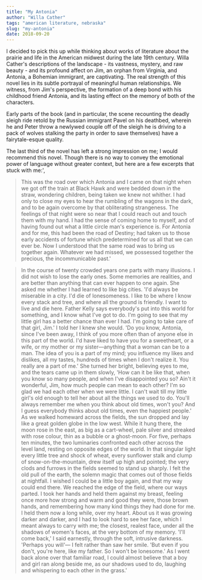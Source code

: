 ```yaml
---
title: "My Antonia"
author: "Willa Cather"
tags: "american literature, nebraska"
slug: "my-antonia"
date: 2018-09-20
---
```


I decided to pick this up while thinking about works of literature
about the prairie and life in the American midwest during the late 19th
century. Willa Cather's descriptions of the landscape - its vastness,
mystery, and raw beauty - and its profound affect on Jim, an orphan from
Virginia, and Antonia, a Bohemian immigrant, are captivating.
The real strength of this novel lies in its subtle portrayal of meaningful
human relationships. We witness, from Jim's perspective, the formation of a
deep bond with his childhood friend Antonia, and its lasting effect on the memory
of both of the characters. 

Early parts of the book (and in particular, the scene recounting the deadly sleigh 
ride retold by the Russian immigrant Pavel on his deathbed, wherein he and Peter 
throw a newlywed couple off of the sleigh he is driving to a pack of wolves stalking 
the party in order to save themselves) have a fairytale-esque quality.

The last third of the novel has left a strong impression on me; I would
recommend this novel. Though there is no way to convey the emotional power of
language without greater context, but here are a few excerpts that stuck with me:',

> This was the road over which Antonia and I came on that night when we got
off the train at Black Hawk and were bedded down in the straw, wondering children,
being taken we knew not whither. I had only to close my eyes to hear the rumbling
of the wagons in the dark, and to be again overcome by that obliterating strangeness.
The feelings of that night were so near that I could reach out and touch them with
my hand. I had the sense of coming home to myself, and of having found out what a
little circle man's experience is. For Antonia and for me, this had been the road of
Destiny; had taken us to those early accidents of fortune which predetermined for
us all that we can ever be. Now I understood that the same road was to bring us
together again. Whatever we had missed, we possessed together the precious, the
incommunicable past.'

> In the course of twenty crowded years one parts with many illusions.
I did not wish to lose the early ones. Some memories are realities, and are
better than anything that can ever happen to one again. She asked me whether I
had learned to like big cities. 'I'd always be miserable in a city. I'd die of
lonesomeness. I like to be where I know every stack and tree, and where all the
ground is friendly. I want to live and die here. Father Kelly says everybody's put into
this world for something, and I know what I've got to do. I'm going to see that my
little girl has a better chance than ever I had. I'm going to take care of that girl, Jim.'
I told her I knew she would. 'Do you know, Antonia, since I've been away, I think of
you more often than of anyone else in this part of the world. I'd have liked to have
you for a sweetheart, or a wife, or my mother or my sister—anything that a woman can be
to a man. The idea of you is a part of my mind; you influence my likes and dislikes, all
my tastes, hundreds of times when I don't realize it. You really are a part of me.' She
turned her bright, believing eyes to me, and the tears came up in them slowly, 'How can
it be like that, when you know so many people, and when I've disappointed you so? Ain't
it wonderful, Jim, how much people can mean to each other? I'm so glad we had each other
when we were little. I can't wait till my little girl's old enough to tell her about all
the things we used to do. You'll always remember me when you think about old times, won't
you? And I guess everybody thinks about old times, even the happiest people.' As we walked
homeward across the fields, the sun dropped and lay like a great golden globe in the low
west. While it hung there, the moon rose in the east, as big as a cart-wheel, pale silver
and streaked with rose colour, thin as a bubble or a ghost-moon. For five, perhaps ten
minutes, the two luminaries confronted each other across the level land, resting on
opposite edges of the world. In that singular light every little tree and shock of wheat,
every sunflower stalk and clump of snow-on-the-mountain, drew itself up high and pointed;
the very clods and furrows in the fields seemed to stand up sharply. I felt the old pull
of the earth, the solemn magic that comes out of those fields at nightfall. I wished I
could be a little boy again, and that my way could end there. We reached the edge of the
field, where our ways parted. I took her hands and held them against my breast, feeling
once more how strong and warm and good they were, those brown hands, and remembering how many
kind things they had done for me. I held them now a long while, over my heart. About us it
was growing darker and darker, and I had to look hard to see her face, which I meant always
to carry with me; the closest, realest face, under all the shadows of women's faces, at the
very bottom of my memory. 'I'll come back,' I said earnestly, through the soft, intrusive
darkness. 'Perhaps you will'— I felt rather than saw her smile. 'But even if you don't,
you're here, like my father. So I won't be lonesome.' As I went back alone over that
familiar road, I could almost believe that a boy and girl ran along beside me, as our
shadows used to do, laughing and whispering to each other in the grass.'

